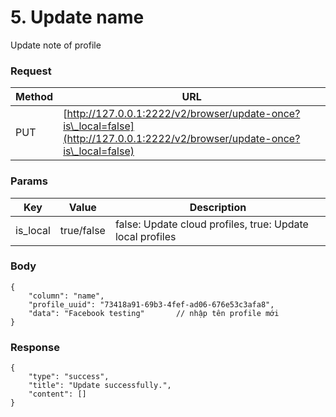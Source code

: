 # 5. Update name

Update note of profile



### **Request** <a href="#request-1" id="request-1"></a>

| Method | URL                                                                                                                          |
| ------ | ---------------------------------------------------------------------------------------------------------------------------- |
| PUT    | [http://127.0.0.1:2222/v2/browser/update-once?is\_local=false](http://127.0.0.1:2222/v2/browser/update-once?is\_local=false) |

### **Params** <a href="#body-1" id="body-1"></a>

| Key       | Value      | Description                                               |
| --------- | ---------- | --------------------------------------------------------- |
| is\_local | true/false | false: Update cloud profiles, true: Update local profiles |

### **Body** <a href="#body-1-1" id="body-1-1"></a>

```
{
    "column": "name",     
    "profile_uuid": "73418a91-69b3-4fef-ad06-676e53c3afa8",
    "data": "Facebook testing"       // nhập tên profile mới
}
```

### **Response** <a href="#id-3.-response" id="id-3.-response"></a>

```
{
    "type": "success",
    "title": "Update successfully.",
    "content": []
}
```
